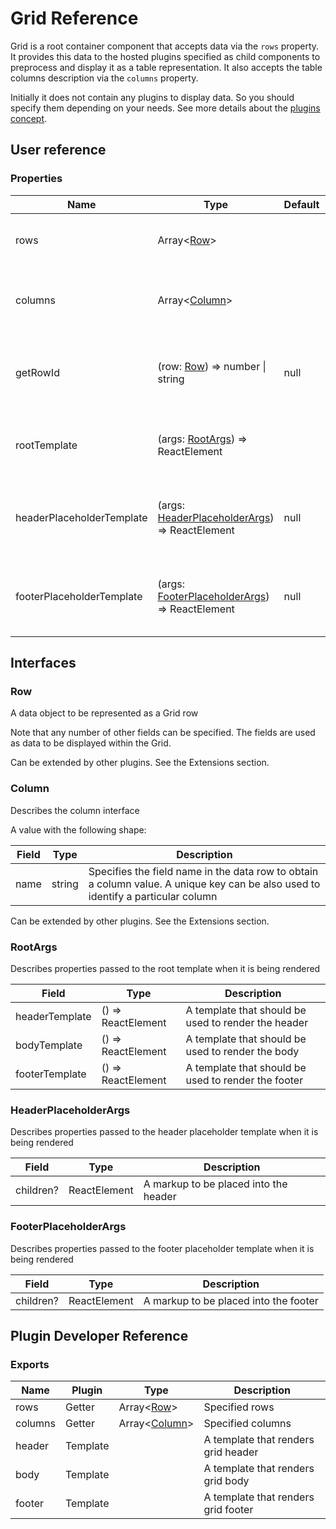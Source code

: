 # Grid Reference

Grid is a root container component that accepts data via the `rows` property. It provides this data to the hosted plugins specified as child components to preprocess and display it as a table representation. It also accepts the table columns description via the `columns` property.

Initially it does not contain any plugins to display data. So you should specify them depending on your needs. See more details about the [plugins concept](../README.md#plugins-overview).

## User reference

### Properties

Name | Type | Default | Description
-----|------|---------|------------
rows | Array&lt;[Row](#row)&gt; | | Specifies rows with data to be rendered
columns | Array&lt;[Column](#column)&gt; | | Specifies row fields to be rendered as columns
getRowId | (row: [Row](#row)) => number &#124; string | null | Specifies the function used to get a unique row identifier
rootTemplate | (args: [RootArgs](#root-args)) => ReactElement | | Renders a root layout using the specified parameters
headerPlaceholderTemplate | (args: [HeaderPlaceholderArgs](#header-placeholder-args)) => ReactElement | null | Renders a heading placeholder using the specified parameters
footerPlaceholderTemplate | (args: [FooterPlaceholderArgs](#footer-placeholder-args)) => ReactElement | null | Renders a footer placeholder using the specified parameters

## Interfaces

### Row

A data object to be represented as a Grid row

Note that any number of other fields can be specified. The fields are used as data to be displayed within the Grid.

Can be extended by other plugins. See the Extensions section.

### Column

Describes the column interface

A value with the following shape:

Field | Type | Description
------|------|------------
name | string | Specifies the field name in the data row to obtain a column value. A unique key can be also used to identify a particular column

Can be extended by other plugins. See the Extensions section.

### <a name="root-args"></a>RootArgs

Describes properties passed to the root template when it is being rendered

Field | Type | Description
------|------|------------
headerTemplate | () => ReactElement | A template that should be used to render the header
bodyTemplate | () => ReactElement | A template that should be used to render the body
footerTemplate | () => ReactElement | A template that should be used to render the footer

### <a name="header-placeholder-args"></a>HeaderPlaceholderArgs

Describes properties passed to the header placeholder template when it is being rendered

Field | Type | Description
------|------|------------
children? | ReactElement | A markup to be placed into the header

### <a name="footer-placeholder-args"></a>FooterPlaceholderArgs

Describes properties passed to the footer placeholder template when it is being rendered

Field | Type | Description
------|------|------------
children? | ReactElement | A markup to be placed into the footer

## Plugin Developer Reference

### Exports

Name | Plugin | Type | Description
-----|--------|------|------------
rows | Getter | Array&lt;[Row](#row)&gt; | Specified rows
columns | Getter | Array&lt;[Column](#column)&gt; | Specified columns
header | Template | | A template that renders grid header
body | Template | | A template that renders grid body
footer | Template | | A template that renders grid footer
